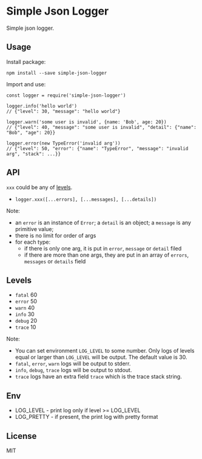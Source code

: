 # Simple Json Logger

Simple json logger.

## Usage

Install package:

`npm install --save simple-json-logger`

Import and use:

```
const logger = require('simple-json-logger')

logger.info('hello world') 
// {"level": 30, "message": "hello world"}

logger.warn('some user is invalid', {name: 'Bob', age: 20})
// {"level": 40, "message": "some user is invalid", "detail": {"name": "Bob", "age": 20}}

logger.error(new TypeError('invalid arg'))
// {"level": 50, "error": {"name": "TypeError", "message": "invalid arg", "stack": ...}}
```

## API

`xxx` could be any of [levels](#levels).

- `logger.xxx([...errors], [...messages], [...details])`

Note:

- an `error` is an instance of `Error`; a `detail` is an object; a `message` is any primitive value;
- there is no limit for order of args
- for each type:
  - if there is only one arg, it is put in `error`, `message` or `detail` filed
  - if there are more than one args, they are put in an array of `errors`, `messages` or `details` field

## Levels

- `fatal`   60
- `error`   50
- `warn`    40
- `info`    30
- `debug`   20
- `trace`   10

Note:

- You can set environment `LOG_LEVEL` to some number. Only logs of levels equal or larger than `LOG_LEVEL` will
be output. The default value is 30.
- `fatal`, `error`, `warn` logs will be output to stderr.
- `info`, `debug`, `trace` logs will be output to stdout.
- `trace` logs have an extra field `trace` which is the trace stack string.

## Env

- LOG_LEVEL - print log only if level >= LOG_LEVEL
- LOG_PRETTY - if present, the print log with pretty format

## License

MIT
